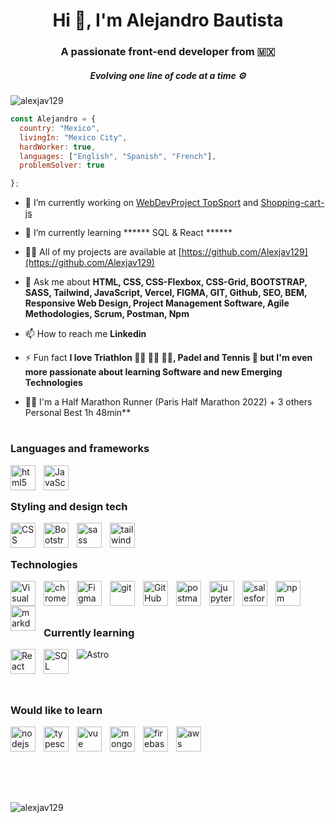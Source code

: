 <h1 align="center">Hi 👋, I'm Alejandro Bautista</h1>
<h3 align="center">A passionate front-end developer from 🇲🇽</h3>
<h5 align="center">Evolving one line of code at a time ⚙️</h5>


<p align="left"> <img src="https://komarev.com/ghpvc/?username=alexjav129&label=Profile%20views&color=0e75b6&style=flat" alt="alexjav129" /> </p>

```js
const Alejandro = {
  country: "Mexico",
  livingIn: "Mexico City",
  hardWorker: true,
  languages: ["English", "Spanish", "French"],
  problemSolver: true

};
```

- 🔭 I’m currently working on [WebDevProject TopSport](https://github.com/Alexjav129/ProyectoWebDev-git) and [Shopping-cart-js](https://github.com/Alexjav129/Shopping-cart-js)

- 🌱 I’m currently learning ****** SQL & React ******

- 👨‍💻 All of my projects are available at [https://github.com/Alexjav129](https://github.com/Alexjav129)

- 💬 Ask me about **HTML, CSS, CSS-Flexbox, CSS-Grid, BOOTSTRAP, SASS, Tailwind, JavaScript, Vercel, FIGMA, GIT, Github, SEO, BEM, Responsive Web Design, Project Management Software, Agile Methodologies, Scrum, Postman, Npm**

- 📫 How to reach me **Linkedin**

- ⚡ Fun fact **I love Triathlon 🏃‍♂️ 🚴‍♂️ 🏊‍♂️, Padel and Tennis 🎾 but I'm even more passionate about learning Software and new Emerging Technologies**
  
- 🏃‍♂️ I'm a Half Marathon Runner (Paris Half Marathon 2022) + 3 others Personal Best 1h 48min**


# <h3 align="left">Languages and frameworks</h3>
<p align="left"> 

<img align="left" alt="html5" width="40px" src="https://cdn.jsdelivr.net/gh/devicons/devicon/icons/html5/html5-original.svg"  style="padding-right:10px;" />
<img align="left" alt="JavaScript" width="40px" src="https://cdn.jsdelivr.net/gh/devicons/devicon/icons/javascript/javascript-original.svg" style="padding-right:10px;"/>

  
</p> 
<br />

# <h3 align="left">Styling and design tech</h3>
<p align="left"> 

<img align="left" alt="CSS" width="40px" src="https://cdn.jsdelivr.net/gh/devicons/devicon/icons/css3/css3-original.svg"  style="padding-right:10px;" />
<img align="left" alt="Bootstrap" width="40px" src="https://cdn.jsdelivr.net/gh/devicons/devicon/icons/bootstrap/bootstrap-original.svg" style="padding-right:10px;" />
<img align="left" alt="sass" width="40px" src="https://cdn.jsdelivr.net/gh/devicons/devicon/icons/sass/sass-original.svg" style="padding-right:10px;"/>
<img align="left" alt="tailwind" width="40px" src="https://cdn.jsdelivr.net/gh/devicons/devicon/icons/tailwindcss/tailwindcss-plain.svg" style="padding-right:10px;"/>
  
</p>
<br />

# <h3 align="left">Technologies</h3>
<p align="left"> 
  
<img align="left" alt="Visual Studio Code" width="40px" src="https://cdn.jsdelivr.net/gh/devicons/devicon/icons/vscode/vscode-original.svg" style="padding-right:10px;" />
<img align="left" alt="chrome" width="40px" src="https://cdn.jsdelivr.net/gh/devicons/devicon/icons/chrome/chrome-original.svg" style="padding-right:10px;" />
<img align="left" alt="Figma" width="40px" src="https://cdn.jsdelivr.net/gh/devicons/devicon/icons/figma/figma-original.svg" style="padding-right:10px;"/>
<img align="left" alt="git" width="40px" src="https://cdn.jsdelivr.net/gh/devicons/devicon/icons/git/git-original.svg" style="padding-right:10px;" />
<img align="left" alt="GitHub" width="40px" src="https://user-images.githubusercontent.com/3369400/139447912-e0f43f33-6d9f-45f8-be46-2df5bbc91289.png" style="padding-right:10px;" />
<img align="left" alt="postman" width="40px" src="https://www.vectorlogo.zone/logos/getpostman/getpostman-icon.svg" style="padding-right:10px;"/>
<img align="left" alt="jupyter" width="40px" src="https://cdn.jsdelivr.net/gh/devicons/devicon/icons/jupyter/jupyter-original-wordmark.svg" style="padding-right:10px;" />
<img align="left" alt="salesforce" width="40px" src="https://cdn.jsdelivr.net/gh/devicons/devicon/icons/salesforce/salesforce-original.svg" style="padding-right:10px;" />
<img align="left" alt="npm" width="40px" src="https://cdn.jsdelivr.net/gh/devicons/devicon/icons/npm/npm-original-wordmark.svg" style="padding-right:10px;" />
<img align="left" alt="markdown" width="40px" src="https://cdn.jsdelivr.net/gh/devicons/devicon/icons/markdown/markdown-original.svg" style="padding-right:10px;" />

</p>
<br />
<br />

# <h3 align="left">Currently learning</h3>
<p align="left"> 

<img align="left" alt="React" width="40px" src="https://cdn.jsdelivr.net/gh/devicons/devicon/icons/react/react-original.svg"  style="padding-right:10px;" />
<img align="left" alt="SQL" width="40px" src="https://cdn.jsdelivr.net/gh/devicons/devicon/icons/postgresql/postgresql-original.svg" style="padding-right:10px;" />

![Astro](https://img.shields.io/badge/-Astro-000?&logo=Astro)
  
</p>
<br />

# <h3 align="left">Would like to learn</h3>
<p align="left"> 

<img align="left" alt="nodejs" width="40px" src="https://cdn.jsdelivr.net/gh/devicons/devicon/icons/nodejs/nodejs-original.svg"  style="padding-right:10px;" />
<img align="left" alt="typescript" width="40px" src="https://cdn.jsdelivr.net/gh/devicons/devicon/icons/typescript/typescript-original.svg"  style="padding-right:10px;" />
<img align="left" alt="vue" width="40px" src="https://cdn.jsdelivr.net/gh/devicons/devicon/icons/vuejs/vuejs-original.svg" style="padding-right:10px;" />
<img align="left" alt="mongodb" width="40px" src="https://cdn.jsdelivr.net/gh/devicons/devicon/icons/mongodb/mongodb-plain.svg" style="padding-right:10px;"/>
<img align="left" alt="firebase" width="40px" src="https://cdn.jsdelivr.net/gh/devicons/devicon/icons/firebase/firebase-plain.svg" style="padding-right:10px;"/>
<img align="left" alt="aws" width="40px" src="https://cdn.jsdelivr.net/gh/devicons/devicon/icons/amazonwebservices/amazonwebservices-original.svg" style="padding-right:10px;"/>
  
</p>


<br />
<br />
<br />

#



<br />

<p>
  <img align="left" src="https://github-readme-stats.vercel.app/api/top-langs?username=alexjav129&show_icons=true&locale=en&layout=compact" alt="alexjav129" />
</p>
